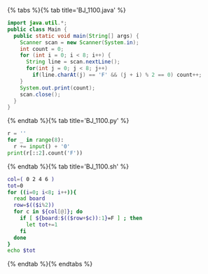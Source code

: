 {% tabs %}{% tab title='BJ_1100.java' %}

```java
import java.util.*;
public class Main {
  public static void main(String[] args) {
    Scanner scan = new Scanner(System.in);
    int count = 0;
    for (int i = 0; i < 8; i++) {
      String line = scan.nextLine();
      for(int j = 0; j < 8; j++)
        if(line.charAt(j) == 'F' && (j + i) % 2 == 0) count++;
    }
    System.out.print(count);
    scan.close();
  }
}
```

{% endtab %}{% tab title='BJ_1100.py' %}

```py
r = ''
for _ in range(8):
  r += input() + '0'
print(r[::2].count('F'))
```

{% endtab %}{% tab title='BJ_1100.sh' %}

```sh
col=( 0 2 4 6 )
tot=0
for ((i=0; i<8; i++)){
  read board
  row=$(($i%2))
  for c in ${col[@]}; do
    if [ ${board:$(($row+$c)):1}=F ] ; then
      let tot+=1
    fi
  done
}
echo $tot
```

{% endtab %}{% endtabs %}
